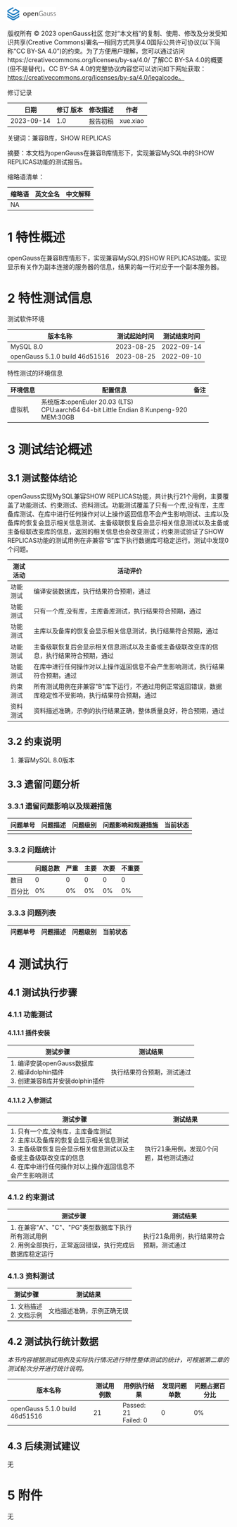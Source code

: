 ![avatar](../../../images/openGauss.png)

版权所有 © 2023  openGauss社区
 您对“本文档”的复制、使用、修改及分发受知识共享(Creative Commons)署名—相同方式共享4.0国际公共许可协议(以下简称“CC BY-SA 4.0”)的约束。为了方便用户理解，您可以通过访问https://creativecommons.org/licenses/by-sa/4.0/ 了解CC BY-SA 4.0的概要 (但不是替代)。CC BY-SA 4.0的完整协议内容您可以访问如下网址获取：https://creativecommons.org/licenses/by-sa/4.0/legalcode。

修订记录

| 日期 | 修订   版本 | 修改描述 | 作者 |
| ---- | ----------- | -------- | ---- |
| 2023-09-14 | 1.0 | 报告初稿 | xue.xiao |

关键词：兼容B库，SHOW REPLICAS

摘要：本文档为openGauss在兼容B库情形下，实现兼容MySQL中的SHOW REPLICAS功能的测试报告。

缩略语清单：

| 缩略语 | 英文全名 | 中文解释 |
| ------ | -------- | -------- |
| NA |          |          |

# 1     特性概述

openGauss在兼容B库情形下，实现兼容MySQL的SHOW REPLICAS功能。实现显示有关作为副本连接的服务器的信息，结果的每一行对应于一个副本服务器。

# 2     特性测试信息

测试软件环境

| 版本名称 | 测试起始时间 | 测试结束时间 |
| -------- | ------------ | ------------ |
| MySQL 8.0 | 2023-08-25 | 2022-09-14 |
| openGauss 5.1.0 build 46d51516 | 2023-08-25 | 2022-09-10 |

特性测试的环境信息

| 环境信息 | 配置信息 | 备注 |
| -------- | ------------ | ---- |
| 虚拟机 |系统版本:openEuler 20.03 (LTS)<br />CPU:aarch64 64-bit Little Endian 8 Kunpeng-920<br />MEM:30GB ||

# 3     测试结论概述

## 3.1   测试整体结论

openGauss实现MySQL兼容SHOW REPLICAS功能，共计执行21个用例，主要覆盖了功能测试、约束测试、资料测试。功能测试覆盖了只有一个库,没有库，主库备库测试、在库中进行任何操作对以上操作返回信息不会产生影响测试、主库以及备库的恢复会显示相关信息测试、主备级联恢复后会显示相关信息测试以及主备或主备级联改变库的信息，返回的相关信息也会改变测试；约束测试验证了SHOW REPLICAS功能的测试用例在非兼容“B”库下执行数据库可稳定运行。测试中发现0个问题。

| 测试活动 | 活动评价 |
| -------- | -------- |
| 功能测试 | 编译安装数据库，执行结果符合预期，通过 |
| 功能测试 | 只有一个库,没有库，主库备库测试，执行结果符合预期，通过 |
| 功能测试 | 主库以及备库的恢复会显示相关信息测试，执行结果符合预期，通过 |
| 功能测试 | 主备级联恢复后会显示相关信息测试以及主备或主备级联改变库的信息，执行结果符合预期，通过 |
| 功能测试 | 在库中进行任何操作对以上操作返回信息不会产生影响测试，执行结果符合预期，通过 |
| 约束测试 | 所有测试用例在非兼容"B"库下运行，不通过用例正常返回错误，数据库稳定性不受影响，执行结果符合预期，通过 |
| 资料测试 | 资料描述准确，示例的执行结果正确，整体质量良好，符合预期，通过 |

## 3.2   约束说明

1. 兼容MySQL 8.0版本

## 3.3   遗留问题分析

### 3.3.1 遗留问题影响以及规避措施

| 问题单号 | 问题描述 | 问题级别 | 问题影响和规避措施 | 当前状态 |
| -------- | -------- | -------- | ------------------ | -------- |
|          |          |          |                    |          |

### 3.3.2 问题统计

|        | 问题总数 | 严重 | 主要 | 次要 | 不重要 |
| ------ | -------- | ---- | ---- | ---- | ------ |
| 数目   | 0        | 0    | 0    | 0    | 0      |
| 百分比 | 0%     | 0%    | 0%  | 0%  | 0%      |

### 3.3.3 问题列表

| 问题单号 | 问题描述 | 问题级别 | 当前状态 |
| -------- | -------- | -------- | -------- |

# 4     测试执行

## 4.1 测试执行步骤

### 4.1.1 功能测试

#### 4.1.1.1 插件安装

| 测试步骤 | 测试结果 |
| -------- | -------- |
| 1. 编译安装openGauss数据库<br />2. 编译dolphin插件<br />3. 创建兼容B库并安装dolphin插件 | 执行结果符合预期，测试通过 |

#### 4.1.1.2 入参测试

| 测试步骤 | 测试结果 |
| -------- | -------- |
| 1. 只有一个库,没有库，主库备库测试 <br />2. 主库以及备库的恢复会显示相关信息测试 <br />3. 主备级联恢复后会显示相关信息测试以及主备或主备级联改变库的信息 <br />4. 在库中进行任何操作对以上操作返回信息不会产生影响测试 <br /> | 执行21条用例，发现0个问题，其他测试通过 |

### 4.1.2 约束测试

|  测试步骤 |  测试结果 |
| -------- | -------- |
| 1. 在兼容"A"、"C"、"PG"类型数据库下执行所有测试用例<br />2. 用例全部执行，正常返回错误，执行完成后数据库稳定运行 | 执行21条用例，执行结果符合预期，测试通过 |

### 4.1.3 资料测试

| 测试步骤 | 测试结果 |
| -------- | -------- |
| 1. 文档描述<br />2. 文档示例<br /> | 文档描述准确，示例正确无误 |

## 4.2   测试执行统计数据

*本节内容根据测试用例及实际执行情况进行特性整体测试的统计，可根据第二章的测试轮次分开进行统计说明。*

| 版本名称 | 测试用例数 | 用例执行结果 | 发现问题单数 | 问题占据百分比 |
| -------- | ---------- | ------------ | ------------ | ------------ |
| openGauss 5.1.0 build 46d51516 | 21 | Passed: 21<br />Failed: 0 | 0 | 0% |

## 4.3   后续测试建议

无
# 5     附件

无
 
